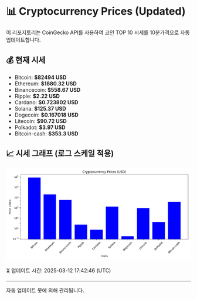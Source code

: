 
# 📊 Cryptocurrency Prices (Updated)

이 리포지토리는 CoinGecko API를 사용하여 코인 TOP 10 시세를 10분가격으로 자동 업데이트합니다.

## 💰 현재 시세
- Bitcoin: **$82494 USD**
- Ethereum: **$1880.32 USD**
- Binancecoin: **$558.67 USD**
- Ripple: **$2.22 USD**
- Cardano: **$0.723802 USD**
- Solana: **$125.37 USD**
- Dogecoin: **$0.167018 USD**
- Litecoin: **$90.72 USD**
- Polkadot: **$3.97 USD**
- Bitcoin-cash: **$353.3 USD**

## 📈 시세 그래프 (로그 스케일 적용)
![Crypto Prices](crypto_prices.png)

⏳ 업데이트 시간: 2025-03-12 17:42:46 (UTC)

---
자동 업데이트 봇에 의해 관리됩니다.
